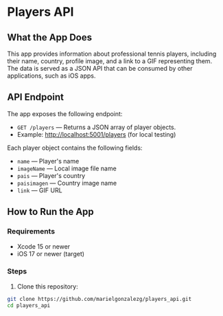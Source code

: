 # Players API

## What the App Does
This app provides information about professional tennis players, including their name, country, profile image, and a link to a GIF representing them. The data is served as a JSON API that can be consumed by other applications, such as iOS apps.

## API Endpoint
The app exposes the following endpoint:

- `GET /players` — Returns a JSON array of player objects.
- Example: [http://localhost:5001/players](http://localhost:5001/players) (for local testing)

Each player object contains the following fields:
- `name` — Player's name
- `imageName` — Local image file name
- `pais` — Player's country
- `paisimagen` — Country image name
- `link` — GIF URL

## How to Run the App
### Requirements
- Xcode 15 or newer
- iOS 17 or newer (target)

### Steps
1. Clone this repository:

```bash
git clone https://github.com/marielgonzalezg/players_api.git
cd players_api

